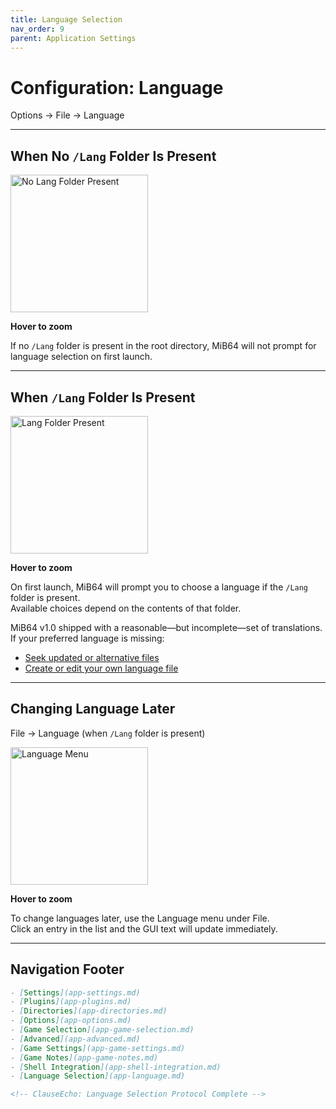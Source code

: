 ```yaml
---
title: Language Selection
nav_order: 9
parent: Application Settings
---
```


<style>
.zoom-pair {
  display: flex;
  gap: 12px;
  align-items: flex-start;
  position: relative;
}
.zoom-on-hover {
  display: inline-block;
  position: relative;
}
.zoom-on-hover img {
  display: block;
  cursor: zoom-in;
  transition: transform 0.3s ease;
  transform-origin: left center;
  position: relative;
  z-index: 1;
}
.zoom-on-hover:hover img {
  transform: scale(1.5);
}
.zoom-pair .zoom-on-hover:first-child:hover img {
  z-index: 9999;
}
.zoom-pair .zoom-on-hover:last-child:hover img {
  z-index: 100;
}
</style>

# Configuration: Language

Options → File → Language

---

## <a name="Lang-Folder-Absent"></a>When No `/Lang` Folder Is Present

<div class="zoom-on-hover">
  <img src="/manual/assets/images/lang-1.png" alt="No Lang Folder Present" style="width:220px;" />
</div>
<p><strong>Hover to zoom</strong></p>

If no `/Lang` folder is present in the root directory, MiB64 will not prompt for language selection on first launch.

---

## <a name="Lang-Folder-Present"></a>When `/Lang` Folder Is Present

<div class="zoom-on-hover">
  <img src="/manual/assets/images/lang-4.png" alt="Lang Folder Present" style="width:220px;" />
</div>
<p><strong>Hover to zoom</strong></p>

On first launch, MiB64 will prompt you to choose a language if the `/Lang` folder is present.  
Available choices depend on the contents of that folder.

MiB64 v1.0 shipped with a reasonable—but incomplete—set of translations.  
If your preferred language is missing:

- [Seek updated or alternative files](updating-files.md)
- [Create or edit your own language file](language-files.md)

---

## <a name="Change-Language-Later"></a>Changing Language Later

File → Language (when `/Lang` folder is present)

<div class="zoom-on-hover">
  <img src="/manual/assets/images/lang-3.png" alt="Language Menu" style="width:220px;" />
</div>
<p><strong>Hover to zoom</strong></p>

To change languages later, use the Language menu under File.  
Click an entry in the list and the GUI text will update immediately.

---

## Navigation Footer

```markdown
- [Settings](app-settings.md)
- [Plugins](app-plugins.md)
- [Directories](app-directories.md)
- [Options](app-options.md)
- [Game Selection](app-game-selection.md)
- [Advanced](app-advanced.md)
- [Game Settings](app-game-settings.md)
- [Game Notes](app-game-notes.md)
- [Shell Integration](app-shell-integration.md)
- [Language Selection](app-language.md)

<!-- ClauseEcho: Language Selection Protocol Complete -->